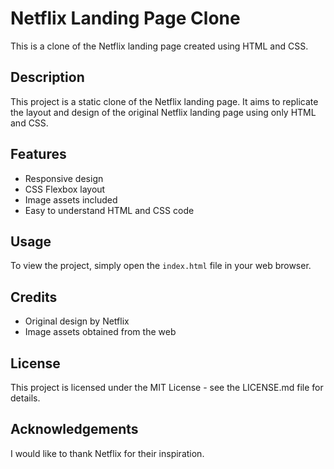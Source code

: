 # Netflix Landing Page Clone

This is a clone of the Netflix landing page created using HTML and CSS.

## Description

This project is a static clone of the Netflix landing page. It aims to replicate the layout and design of the original Netflix landing page using only HTML and CSS.

## Features

- Responsive design
- CSS Flexbox layout
- Image assets included
- Easy to understand HTML and CSS code


## Usage

To view the project, simply open the `index.html` file in your web browser.

## Credits

- Original design by Netflix
- Image assets obtained from the web

## License

This project is licensed under the MIT License - see the LICENSE.md file for details.

## Acknowledgements

I would like to thank Netflix for their inspiration.
